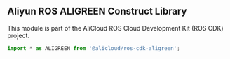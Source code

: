 ## Aliyun ROS ALIGREEN Construct Library

This module is part of the AliCloud ROS Cloud Development Kit (ROS CDK) project.

```python
import * as ALIGREEN from '@alicloud/ros-cdk-aligreen';
```
